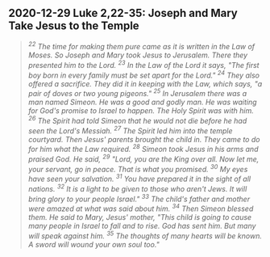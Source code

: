 ## 2020-12-29 Luke 2,22-35: Joseph and Mary Take Jesus to the Temple

>*<sup>22</sup> The time for making them pure came as it is written in the Law of Moses. So Joseph and Mary took Jesus to Jerusalem. There they presented him to the Lord. <sup>23</sup> In the Law of the Lord it says, "The first boy born in every family must be set apart for the Lord." <sup>24</sup> They also offered a sacrifice. They did it in keeping with the Law, which says, "a pair of doves or two young pigeons."
<sup>25</sup> In Jerusalem there was a man named Simeon. He was a good and godly man. He was waiting for God's promise to Israel to happen. The Holy Spirit was with him. <sup>26</sup> The Spirit had told Simeon that he would not die before he had seen the Lord's Messiah. <sup>27</sup> The Spirit led him into the temple courtyard. Then Jesus' parents brought the child in. They came to do for him what the Law required. <sup>28</sup> Simeon took Jesus in his arms and praised God. He said,
<sup>29</sup> "Lord, you are the King over all. Now let me, your servant, go in peace. That is what you promised. <sup>30</sup> My eyes have seen your salvation.
<sup>31</sup> You have prepared it in the sight of all nations. <sup>32</sup> It is a light to be given to those who aren't Jews. It will bring glory to your people Israel."
<sup>33</sup> The child's father and mother were amazed at what was said about him. <sup>34</sup> Then Simeon blessed them. He said to Mary, Jesus' mother, "This child is going to cause many people in Israel to fall and to rise. God has sent him. But many will speak against him. <sup>35</sup> The thoughts of many hearts will be known. A sword will wound your own soul too."*
